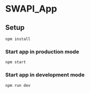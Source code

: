 # SWAPI_App

## Setup
```
npm install
```

### Start app in production mode
```
npm start
```

### Start app in development mode
```
npm run dev
```
